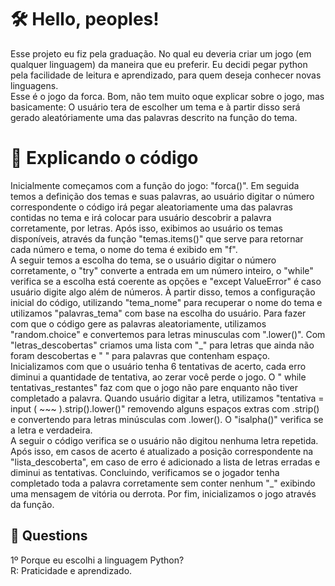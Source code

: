 <h1>🛠️ Hello, peoples!</h1>
<p>
Esse projeto eu fiz pela graduação. No qual eu deveria criar um jogo (em qualquer linguagem) da maneira que eu preferir. Eu decidi pegar python pela facilidade de leitura e aprendizado, para quem deseja conhecer novas linguagens. <br>
Esse é o jogo da forca. Bom, não tem muito oque explicar sobre o jogo, mas basicamente: O usuário tera de escolher um tema e à partir disso será gerado aleatóriamente uma das palavras descrito na função do tema.
</p>

<h1>📌 Explicando o código</h1>
<p>
  Inicialmente começamos com a função do jogo: "forca()". Em seguida temos a definição dos temas e suas palavras, ao usuário digitar o número correspondente o código irá pegar aleatoriamente uma das palavras contidas no  tema e irá colocar para usuário descobrir a palavra corretamente, por letras. Após isso, exibimos ao usuário os temas disponíveis, através da função "temas.items()" que serve para retornar cada número e tema, o nome do tema é exibido em "f".<br>A seguir temos a escolha do tema, se o usuário digitar o número corretamente, o "try" converte a entrada em um número inteiro, o "while" verifica se a escolha está coerente as opções e "except ValueError" é caso usuário digite algo além de números. À partir disso, temos a configuração inicial do código, utilizando "tema_nome" para recuperar o nome do tema e utilizamos "palavras_tema" com base na escolha do usuário. Para fazer com que o código gere as palavras aleatoriamente, utilizamos "random.choice" e convertemos para letras minusculas com ".lower()". Com "letras_descobertas" criamos uma lista com "_" para letras que ainda não foram descobertas e " " para palavras que contenham espaço. Inicializamos com que o usuário tenha 6 tentativas de acerto, cada erro diminui  a quantidade de tentativa, ao zerar você perde o jogo. O " while tentativas_restantes" faz com que o jogo não pare enquanto não tiver completado a palavra. Quando usuário digitar a letra, utilizamos "tentativa = input ( ~~~ ).strip().lower()" removendo alguns espaços extras com .strip() e convertendo para letras minúsculas com .lower(). O "isalpha()" verifica se a letra e verdadeira.<br>A seguir o código verifica se o usuário não digitou nenhuma letra repetida. Após isso, em casos de acerto é atualizado a posição correspondente na "lista_descoberta", em caso de erro é adicionado a lista de letras erradas e diminui as tentativas. Concluindo, verificamos se o jogador tenha completado toda a palavra corretamente sem conter nenhum "_" exibindo uma mensagem de vitória ou derrota. Por fim, inicializamos o jogo através da função.
</p>


<h2>📂 Questions</h2>
<p>1º Porque eu escolhi a linguagem Python?<br>R: Praticidade e aprendizado.
</p>
